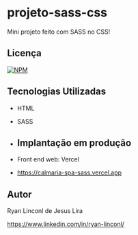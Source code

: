 # projeto-sass-css
Mini projeto feito com SASS no CSS!

## Licença
[![NPM](https://img.shields.io/npm/l/react)](https://github.com/RyanLinconl/atravessando-a-rua/blob/main/LICENSE) 

## Tecnologias Utilizadas
- HTML
- SASS

- ## Implantação em produção
- Front end web: Vercel
- https://calmaria-spa-sass.vercel.app

## Autor
Ryan Linconl de Jesus Lira

https://www.linkedin.com/in/ryan-linconl/
